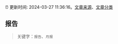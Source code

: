 :alarm_clock: 更新时间: 2024-03-27 11:36:16。[文章来源](/README.md)、[文章分类](/TAGS.md)

## 报告


> 关键字：`报告`、`月报`



